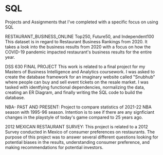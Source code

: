 # SQL
Projects and Assignments that I've completed with a specific focus on using SQL

RESTAURANT_BUSINESS_ONLINE Top250, Future50, and Independent100
This dataset is in regard to Restaurant Business Rankings from 2020. It takes a look into the business 
results from 2020 with a focus on how the COVID-19 pandemic impacted restaurant's business results for the entire year. 

DSS 630 FINAL PROJECT
This work is related to a final project for my Masters of Business Intelligence and Analytics coursework. I was asked to create the database framework for an imaginary website called "Snubhub" where people can buy and sell event tickets on the resale market. I was tasked with identfying functional dependencies, normalizing the data, creating an ER Diagram, and finally writing the SQL code to build the database. 

NBA- PAST AND PRESENT:
Project to compare statistics of 2021-22 NBA season with 1995-96 season. Intention is to see if there are any signficiant changes in the playstyle of today's game compared to 25 years ago.

2012 MEXICAN RESTAURANT SURVEY: 
This project is related to a 2012 Survey conducted in Mexico of consumer preferences on restaurants. The purpose of this project was to answer several different questions looking for potential biases in the results, understanding consumer preference, and making recommendations for potential investors.
